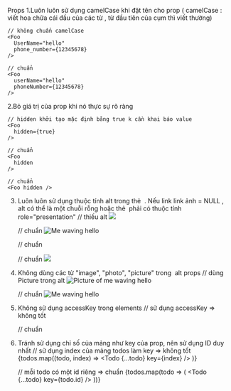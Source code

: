 Props
1.Luôn luôn sử dụng camelCase khi đặt tên cho prop ( camelCase : viết hoa chữa cái đầu của các từ , từ đầu tiên của cụm thì viết thường)

    // không chuẩn camelCase
    <Foo
      UserName="hello"
      phone_number={12345678}
    />

    // chuẩn
    <Foo
      userName="hello"
      phoneNumber={12345678}
    />
  
2.Bỏ giá trị của prop khi nó thực sự rõ ràng 

    // hidden khởi tạo mặc định bằng true k cần khai báo value 
    <Foo
      hidden={true}
    />

    // chuẩn 
    <Foo
      hidden
    />

    // chuẩn 
    <Foo hidden />
    
 3. Luôn luôn sử dụng thuộc tính alt trong thẻ <img>  . Nếu link link ảnh = NULL , alt  có thể là một chuỗi rỗng hoặc thẻ <img> phải có thuộc tính role="presentation"
    // thiếu alt
    <img src="hello.jpg" />

    // chuẩn
    <img src="hello.jpg" alt="Me waving hello" />

    // chuẩn
    <img src="hello.jpg" alt="" />

    // chuẩn
    <img src="hello.jpg" role="presentation" />
 4. Không dùng các từ "image", "photo", "picture" trong <img> alt props 
    // dùng Picture trong alt 
    <img src="hello.jpg" alt="Picture of me waving hello" />

    // chuẩn 
    <img src="hello.jpg" alt="Me waving hello" />
    
 5. Không sử dụng accessKey trong elements
      // sử dụng accessKey => không tốt
      <div accessKey="h" />

      // chuẩn 
      <div />
      
 6. Tránh sử dụng chỉ số của mảng như key của prop, nên sử dụng ID duy nhất
    // sử dụng index của mảng todos làm key => không tốt
    {todos.map((todo, index) =>
      <Todo
        {...todo}
        key={index}
      />
    )}

    // mỗi todo có một id riêng => chuẩn 
    {todos.map(todo => (
      <Todo
        {...todo}
        key={todo.id}
      />
    ))}
    
    

